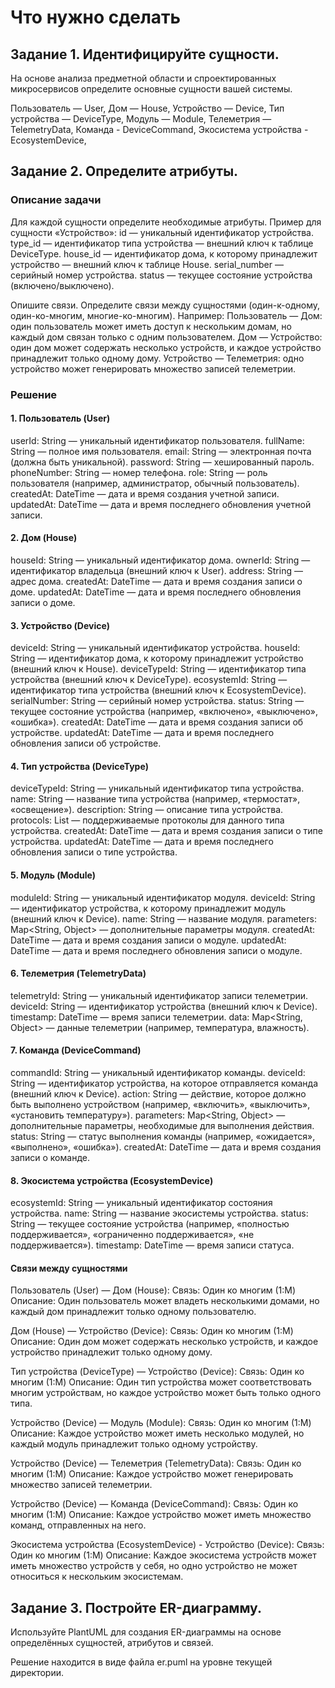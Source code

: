 # Что нужно сделать
## Задание 1. Идентифицируйте сущности. 
На основе анализа предметной области и спроектированных микросервисов определите основные сущности вашей системы.

Пользователь — User,
Дом — House,
Устройство — Device,
Тип устройства — DeviceType,
Модуль — Module,
Телеметрия — TelemetryData,
Команда - DeviceCommand,
Экосистема устройства - EcosystemDevice,


## Задание 2. Определите атрибуты. 
### Описание задачи
Для каждой сущности определите необходимые атрибуты. Пример для сущности «Устройство»:
id — уникальный идентификатор устройства.
type_id — идентификатор типа устройства — внешний ключ к таблице DeviceType.
house_id — идентификатор дома, к которому принадлежит устройство — внешний ключ к таблице House.
serial_number — серийный номер устройства.
status — текущее состояние устройства (включено/выключено).

Опишите связи. Определите связи между сущностями (один-к-одному, один-ко-многим, многие-ко-многим).
Например:
Пользователь — Дом: один пользователь может иметь доступ к нескольким домам, но каждый дом связан только с одним пользователем.
Дом — Устройство: один дом может содержать несколько устройств, и каждое устройство принадлежит только одному дому.
Устройство — Телеметрия: одно устройство может генерировать множество записей телеметрии.

### Решение

#### 1. Пользователь (User)
userId: String — уникальный идентификатор пользователя.
fullName: String — полное имя пользователя.
email: String — электронная почта (должна быть уникальной).
password: String — хешированный пароль.
phoneNumber: String — номер телефона.
role: String — роль пользователя (например, администратор, обычный пользователь).
createdAt: DateTime — дата и время создания учетной записи.
updatedAt: DateTime — дата и время последнего обновления учетной записи.

#### 2. Дом (House)
houseId: String — уникальный идентификатор дома.
ownerId: String — идентификатор владельца (внешний ключ к User).
address: String — адрес дома.
createdAt: DateTime — дата и время создания записи о доме.
updatedAt: DateTime — дата и время последнего обновления записи о доме.

#### 3. Устройство (Device)
deviceId: String — уникальный идентификатор устройства.
houseId: String — идентификатор дома, к которому принадлежит устройство (внешний ключ к House).
deviceTypeId: String — идентификатор типа устройства (внешний ключ к DeviceType).
ecosystemId: String — идентификатор типа устройства (внешний ключ к EcosystemDevice).
serialNumber: String — серийный номер устройства.
status: String — текущее состояние устройства (например, «включено», «выключено», «ошибка»).
createdAt: DateTime — дата и время создания записи об устройстве.
updatedAt: DateTime — дата и время последнего обновления записи об устройстве.

#### 4. Тип устройства (DeviceType)
deviceTypeId: String — уникальный идентификатор типа устройства.
name: String — название типа устройства (например, «термостат», «освещение»).
description: String — описание типа устройства.
protocols: List — поддерживаемые протоколы для данного типа устройства.
createdAt: DateTime — дата и время создания записи о типе устройства.
updatedAt: DateTime — дата и время последнего обновления записи о типе устройства.

#### 5. Модуль (Module)
moduleId: String — уникальный идентификатор модуля.
deviceId: String — идентификатор устройства, к которому принадлежит модуль (внешний ключ к Device).
name: String — название модуля.
parameters: Map<String, Object> — дополнительные параметры модуля.
createdAt: DateTime — дата и время создания записи о модуле.
updatedAt: DateTime — дата и время последнего обновления записи о модуле.

#### 6. Телеметрия (TelemetryData)
telemetryId: String — уникальный идентификатор записи телеметрии.
deviceId: String — идентификатор устройства (внешний ключ к Device).
timestamp: DateTime — время записи телеметрии.
data: Map<String, Object> — данные телеметрии (например, температура, влажность).

#### 7. Команда (DeviceCommand)
commandId: String — уникальный идентификатор команды.
deviceId: String — идентификатор устройства, на которое отправляется команда (внешний ключ к Device).
action: String — действие, которое должно быть выполнено устройством (например, «включить», «выключить», «установить температуру»).
parameters: Map<String, Object> — дополнительные параметры, необходимые для выполнения действия.
status: String — статус выполнения команды (например, «ожидается», «выполнено», «ошибка»).
createdAt: DateTime — дата и время создания записи о команде.

#### 8. Экосистема устройства (EcosystemDevice)
ecosystemId: String — уникальный идентификатор состояния устройства.
name: String — название экосистемы устройства.
status: String — текущее состояние устройства (например, «полностью поддерживается», «ограниченно поддерживается», «не поддерживается»).
timestamp: DateTime — время записи статуса.


#### Связи между сущностями
Пользователь (User) — Дом (House): Связь: Один ко многим (1:M)
Описание: Один пользователь может владеть несколькими домами, но каждый дом принадлежит только одному пользователю.

Дом (House) — Устройство (Device): Связь: Один ко многим (1:M)
Описание: Один дом может содержать несколько устройств, и каждое устройство принадлежит только одному дому.

Тип устройства (DeviceType) — Устройство (Device): Связь: Один ко многим (1:M)
Описание: Один тип устройства может соответствовать многим устройствам, но каждое устройство может быть только одного типа.

Устройство (Device) — Модуль (Module): Связь: Один ко многим (1:M)
Описание: Каждое устройство может иметь несколько модулей, но каждый модуль принадлежит только одному устройству.

Устройство (Device) — Телеметрия (TelemetryData): Связь: Один ко многим (1:M)
Описание: Каждое устройство может генерировать множество записей телеметрии.

Устройство (Device) — Команда (DeviceCommand): Связь: Один ко многим (1:M)
Описание: Каждое устройство может иметь множество команд, отправленных на него.

Экосистема устройства (EcosystemDevice) - Устройство (Device): Связь: Один ко многим (1:M)
Описание: Каждое экосистема устройств может иметь множество устройств у себя, но одно устройство не может относиться к нескольким экосистемам.


## Задание 3. Постройте ER-диаграмму. 
Используйте PlantUML для создания ER-диаграммы на основе определённых сущностей, атрибутов и связей.

Решение находится в виде файла er.puml на уровне текущей директории.